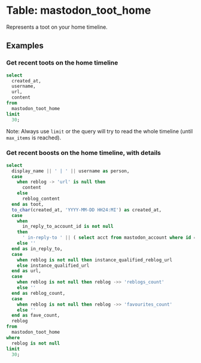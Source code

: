# Table: mastodon_toot_home

Represents a toot on your home timeline.

## Examples

### Get recent toots on the home timeline

```sql
select
  created_at,
  username,
  url,
  content
from
  mastodon_toot_home
limit
  30;
```

Note: Always use `limit` or the query will try to read the whole timeline (until `max_items` is reached).

### Get recent boosts on the home timeline, with details

```sql
select
  display_name || ' | ' || username as person,
  case
    when reblog -> 'url' is null then
      content
    else
      reblog_content
  end as toot,
  to_char(created_at, 'YYYY-MM-DD HH24:MI') as created_at,
  case
    when
      in_reply_to_account_id is not null
    then
      ' in-reply-to ' || ( select acct from mastodon_account where id = in_reply_to_account_id )
    else ''
  end as in_reply_to,
  case
    when reblog is not null then instance_qualified_reblog_url
    else instance_qualified_url
  end as url,
  case
    when reblog is not null then reblog ->> 'reblogs_count'
    else ''
  end as reblog_count,
  case
    when reblog is not null then reblog ->> 'favourites_count'
    else ''
  end as fave_count,
  reblog
from
  mastodon_toot_home
where
  reblog is not null
limit
  30;
```
